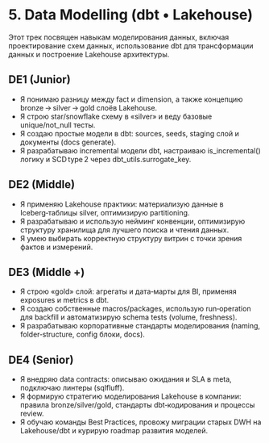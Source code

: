 # 5. Data Modelling (dbt • Lakehouse)

Этот трек посвящен навыкам моделирования данных, включая проектирование схем данных, использование dbt для трансформации данных и построение Lakehouse архитектуры.

## DE1 (Junior)
- Я понимаю разницу между fact и dimension, а также концепцию bronze → silver → gold слоёв Lakehouse.
- Я строю star/snowflake схему в «silver» и веду базовые unique/not_null тесты.
- Я создаю простые модели в dbt: sources, seeds, staging слой и документы (docs generate).
- Я разрабатываю incremental модели dbt, настраиваю is_incremental() логику и SCD type 2 через dbt_utils.surrogate_key.

## DE2 (Middle)
- Я применяю Lakehouse практики: материализую данные в Iceberg‑таблицы silver, оптимизирую partitioning.
- Я разрабатываю и использую нейминг конвенции, оптимизирую структуру хранилища для лучшего поиска и чтения данных.
- Я умею выбирать корректную структуру витрин с точки зрения фактов и измерений.

## DE3 (Middle +)
- Я строю «gold» слой: агрегаты и дата‑марты для BI, применяя exposures и metrics в dbt.
- Я создаю собственные macros/packages, использую run‑operation для backfill и автоматизирую schema tests (volume, freshness).
- Я разрабатываю корпоративные стандарты моделирования (naming, folder‑structure, config блоки, docs).

## DE4 (Senior)
- Я внедряю data contracts: описываю ожидания и SLA в meta, подключаю линтеры (sqlfluff).
- Я формирую стратегию моделирования Lakehouse в компании: правила bronze/silver/gold, стандарты dbt‑кодирования и процессы review.
- Я обучаю команды Best Practices, провожу миграции старых DWH на Lakehouse/dbt и курирую roadmap развития моделей. 